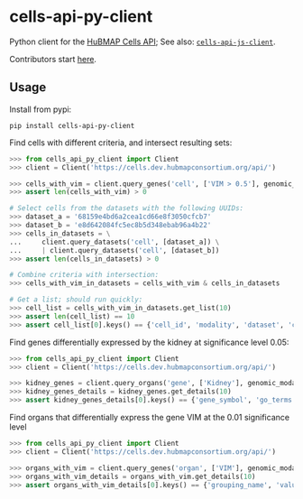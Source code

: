 # cells-api-py-client
Python client for the [HuBMAP Cells API](https://github.com/hubmapconsortium/cross_modality_query);
See also: [`cells-api-js-client`](https://github.com/hubmapconsortium/cells-api-js-client#readme).

Contributors start [here](https://github.com/hubmapconsortium/cells-api-py-client/blob/main/README-contrib.md#readme).

## Usage

Install from pypi:
```
pip install cells-api-py-client
```

Find cells with different criteria, and intersect resulting sets:
```python
>>> from cells_api_py_client import Client
>>> client = Client('https://cells.dev.hubmapconsortium.org/api/')

>>> cells_with_vim = client.query_genes('cell', ['VIM > 0.5'], genomic_modality='rna')
>>> assert len(cells_with_vim) > 0

# Select cells from the datasets with the following UUIDs:
>>> dataset_a = '68159e4bd6a2cea1cd66e8f3050cfcb7'
>>> dataset_b = 'e8d642084fc5ec8b5d348ebab96a4b22'
>>> cells_in_datasets = \
...     client.query_datasets('cell', [dataset_a]) \
...     | client.query_datasets('cell', [dataset_b])
>>> assert len(cells_in_datasets) > 0

# Combine criteria with intersection:
>>> cells_with_vim_in_datasets = cells_with_vim & cells_in_datasets

# Get a list; should run quickly:
>>> cell_list = cells_with_vim_in_datasets.get_list(10)
>>> assert len(cell_list) == 10
>>> assert cell_list[0].keys() == {'cell_id', 'modality', 'dataset', 'clusters', 'protein_mean', 'protein_total', 'protein_covar'}

```

Find genes differentially expressed by the kidney at significance level 0.05:
```python
>>> from cells_api_py_client import Client
>>> client = Client('https://cells.dev.hubmapconsortium.org/api/')

>>> kidney_genes = client.query_organs('gene', ['Kidney'], genomic_modality='rna', p_value=0.05)
>>> kidney_genes_details = kidney_genes.get_details(10)
>>> assert kidney_genes_details[0].keys() == {'gene_symbol', 'go_terms', 'values'}

```

Find organs that differentially express the gene VIM at the 0.01 significance level
```python
>>> from cells_api_py_client import Client
>>> client = Client('https://cells.dev.hubmapconsortium.org/api/')

>>> organs_with_vim = client.query_genes('organ', ['VIM'], genomic_modality='rna', p_value=0.01)
>>> organs_with_vim_details = organs_with_vim.get_details(10)
>>> assert organs_with_vim_details[0].keys() == {'grouping_name', 'values'}

```
